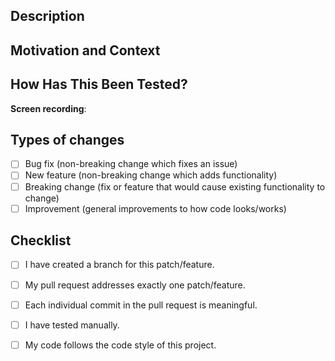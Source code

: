 <!--- Gandalf PR Template -->
<!--- NB: If this PR is not ready for review, remember to create it as a draft PR -->

Description
-----------
<!--- Describe your changes in detail -->

Motivation and Context
----------------------
<!--- Why is this change required? What problem does it solve? -->
<!--- You can link to a Github issue -->

How Has This Been Tested?
-------------------------
<!--- Please describe in detail how you tested your changes. -->
<!--- Include details of your testing environment, and the tests you ran to -->
<!--- see how your change affects other areas of the code, etc. -->

**Screen recording**:
<!--- Provide a link to a video you recorded demonstrating the changes made -->

Types of changes
----------------
<!--- What types of changes does your code introduce? Put an `x` in all the boxes that apply: -->
- [ ] Bug fix (non-breaking change which fixes an issue)
- [ ] New feature (non-breaking change which adds functionality)
- [ ] Breaking change (fix or feature that would cause existing functionality to change)
- [ ] Improvement (general improvements to how code looks/works)

Checklist
---------
<!--- Go over all the following points, and put an `x` in all the boxes that apply. -->
- [ ] I have created a branch for this patch/feature.
- [ ] My pull request addresses exactly one patch/feature.
- [ ] Each individual commit in the pull request is meaningful.
- [ ] I have tested manually.
- [ ] My code follows the code style of this project.

